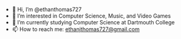 - 👋 Hi, I’m @ethanthomas727
- 👀 I’m interested in Computer Science, Music, and Video Games
- 🌱 I’m currently studying Computer Science at Dartmouth College
- 📫 How to reach me: ethanjthomas727@gmail.com

<!---
ethanthomas727/ethanthomas727 is a ✨ special ✨ repository because its `README.md` (this file) appears on your GitHub profile.
You can click the Preview link to take a look at your changes.
--->
